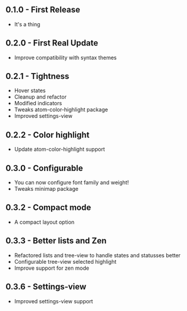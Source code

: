 ## 0.1.0 - First Release
* It's a thing

## 0.2.0 - First Real Update
* Improve compatibility with syntax themes

## 0.2.1 - Tightness
* Hover states
* Cleanup and refactor
* Modified indicators
* Tweaks atom-color-highlight package
* Improved settings-view

## 0.2.2 - Color highlight
* Update atom-color-highlight support

## 0.3.0 - Configurable
* You can now configure font family and weight!
* Tweaks minimap package

## 0.3.2 - Compact mode
* A compact layout option

## 0.3.3 - Better lists and Zen
* Refactored lists and tree-view to handle states and statusses better
* Configurable tree-view selected highlight
* Improve support for zen mode

## 0.3.6 - Settings-view
* Improved settings-view support
